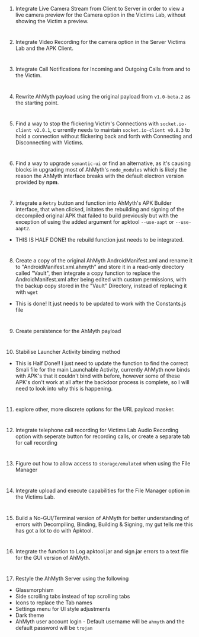 
1. Integrate Live Camera Stream from Client to Server
in order to view a live camera preview for the Camera 
option in the Victims Lab, without showing the Victim 
a preview.
#
2. Integrate Video Recording for the camera 
option in the Server Victims Lab and the APK Client.
#
3. Integrate Call Notifications for Incoming and 
Outgoing Calls from and to the Victim.
#
4. Rewrite AhMyth payload using the original 
payload from `v1.0-beta.2` as the starting point.
#
5. Find a way to stop the flickering Victim's 
Connections with `socket.io-client v2.0.1`, c
urrently needs to maintain `socket.io-client v0.8.3` 
to hold a connection without flickering back and 
forth with Connecting and Disconnecting with 
Victims.
#
6. Find a way to upgrade `semantic-ui` or find an 
alternative, as it's causing blocks in upgrading 
most of AhMyth's `node_modules` which is likely 
the reason the AhMyth interface breaks with the 
default electron version provided by **npm**.
#
7. integrate a `Retry` button and function into AhMyth's APK Builder 
interface, that when clicked, initates the rebuilding and signing of 
the decompiled original APK that failed to build previously but with 
the exception of using the added argument for apktool `--use-aapt` or 
`--use-aapt2`.

- THIS IS HALF DONE! the rebuild function just needs to be 
integrated.
#
8. Create a copy of the original AhMyth 
AndroidManifest.xml and rename it to "AndroidManifest.xml.ahmyth" 
and store it in a read-only directory called "Vault",
then integrate a copy function to replace the AndroidManifest.xml
after being edited with custom permissions, with the backup copy 
stored in the "Vault" Directory, instead of replacing it
with `wget`

- This is done! It just needs to be updated to work with the
Constants.js file
#
9. Create persistence for the AhMyth payload
# 
10. Stabilise Launcher Activity binding method

- This is Half Done!! I just need to update the function to 
find the correct Smali file for the main Launchable Activity, 
currently AhMyth now binds with APK's that it couldn't bind with before, 
however some of these APK's don't work at all after
the backdoor process is complete, so I will need to look
into why this is happening.
#
11. explore other, more discrete options for the 
URL payload masker.
#
12. Integrate telephone call recording for 
Victims Lab Audio Recording option with seperate 
button for recording calls, or create a separate
tab for call recording
#
13. Figure out how to allow access to 
`storage/emulated` when using the File Manager
#
14. Integrate upload and execute capabilities 
for the File Manager option in the Victims Lab.
#
15. Build a No-GUI/Terminal version of AhMyth
for better understanding of errors with Decompiling,
Binding, Building & Signing, my gut tells me this has 
got a lot to do with Apktool.
#
16. Integrate the function to Log apktool.jar and sign.jar 
errors to a text file for the GUI version of AhMyth.
#
17. Restyle the AhMyth Server using the following
- Glassmorphism 
- Side scrolling tabs instead of top scrolling tabs
- Icons to replace the Tab names 
- Settings menu for UI style adjustments
- Dark theme
- AhMyth user account login - Default username will be `ahmyth` 
and the default password will be `trojan`
